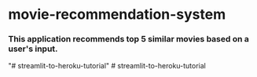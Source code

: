 # movie-recommendation-system

### This application recommends top 5 similar movies based on a user's input.
"# streamlit-to-heroku-tutorial" 
#   s t r e a m l i t - t o - h e r o k u - t u t o r i a l  
 